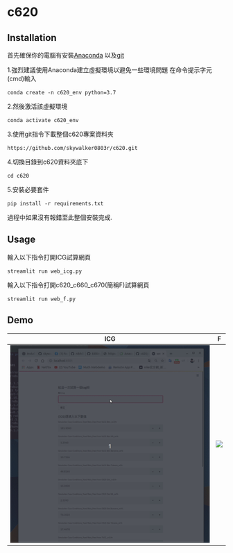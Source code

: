 # c620

## Installation
首先確保你的電腦有安裝[Anaconda](https://www.anaconda.com/products/individual)
以及[git](https://git-scm.com/downloads)


1.強烈建議使用Anaconda建立虛擬環境以避免一些環境問題
在命令提示字元(cmd)輸入
```
conda create -n c620_env python=3.7
```
2.然後激活該虛擬環境
```
conda activate c620_env
```
3.使用git指令下載整個c620專案資料夾
```
https://github.com/skywalker0803r/c620.git
```
4.切換目錄到c620資料夾底下
```
cd c620
```
5.安裝必要套件
```
pip install -r requirements.txt
```
過程中如果沒有報錯至此整個安裝完成.

## Usage

輸入以下指令打開ICG試算網頁
```
streamlit run web_icg.py
```
輸入以下指令打開c620_c660_c670(簡稱F)試算網頁
```
streamlit run web_f.py
```

## Demo

ICG|F
:-------------------------:|:-------------------------:
![](https://github.com/skywalker0803r/c620/blob/main/gif/ICG_web.gif)|![](https://github.com/skywalker0803r/c620/blob/main/gif/F_web.gif)

